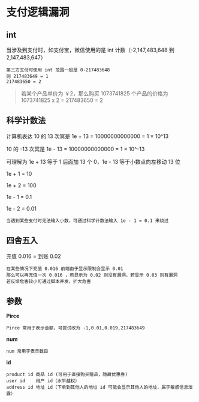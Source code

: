 # 支付逻辑漏洞

## int

当涉及到支付时，如支付宝，微信使用的是  int 计数（-2,147,483,648 到 2,147,483,647）

```
第三方支付时使用 int 范围一般是 0-217483648
则 217483649 = 1
217483650 = 2
```

> 若某个产品单价为 ￥2，那么购买 1073741825 个产品的价格为 1073741825 x 2 = 217483650 = 2

## 科学计数法

计算机表达 10 的 13 次冥是 1e + 13 = 10000000000000 = 1 × 10^13

 10 的 -13 次冥是 1e - 13 = 10000000000000 = 1 × 10^-13

可理解为 1e + 13 等于 1 后面加 13 个 0，1e - 13 等于小数点向左移动 13 位

1e + 1 = 10

1e + 2 = 100

1e - 1 = 0.1

1e - 2 = 0.01

```
当遇到某些支付时无法输入小数，可通过科学计数法输入 1e - 1 = 0.1 来绕过
```

## 四舍五入

充值 0.016 = 到账 0.02

```
在某些情况下充值 0.016 前端由于显示限制会显示 0.01
那么可以再充值一次 0.016 ，若显示为 0.02 则没有漏洞，若显示 0.03 则有漏洞
若反馈危害较小可通过脚本并发，扩大危害
```

## 参数

**Pirce**

```
Pirce 常用于表示金额，可尝试改为 -1,0.01,0.019,217483649
```

**num**

```
num 常用于表示数目
```

**id**

```
product id 商品 id (可用于直接购买赠品，隐藏优惠券)
user id    用户 id（水平越权）
address id 地址 id（下单到其他人的地址 id 可能会显示其他人的地址，属于敏感信息泄露）
```

